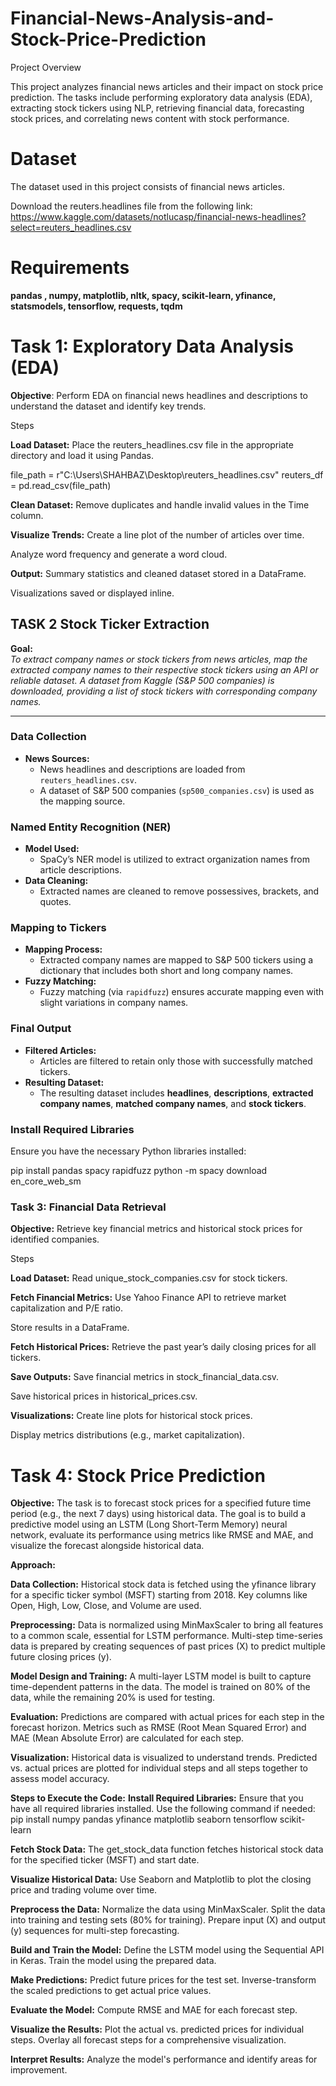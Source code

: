 # Financial-News-Analysis-and-Stock-Price-Prediction

Project Overview

This project analyzes financial news articles and their impact on stock price prediction. The tasks include performing exploratory data analysis (EDA), extracting stock tickers using NLP, retrieving financial data, forecasting stock prices, and correlating news content with stock performance.

# Dataset
The dataset used in this project consists of financial news articles.

Download the reuters.headlines file from the following link:
https://www.kaggle.com/datasets/notlucasp/financial-news-headlines?select=reuters_headlines.csv

# Requirements
**pandas , numpy,  matplotlib,  nltk,  spacy, scikit-learn,  yfinance,  statsmodels,  tensorflow,  requests,  tqdm**

# Task 1: Exploratory Data Analysis (EDA)

**Objective**: Perform EDA on financial news headlines and descriptions to understand the dataset and identify key trends.

Steps

**Load Dataset:** Place the reuters_headlines.csv file in the appropriate directory and load it using Pandas.

file_path = r"C:\Users\SHAHBAZ\Desktop\reuters_headlines.csv"
reuters_df = pd.read_csv(file_path)

**Clean Dataset:** Remove duplicates and handle invalid values in the Time column.

**Visualize Trends:** Create a line plot of the number of articles over time.

Analyze word frequency and generate a word cloud.

**Output:** Summary statistics and cleaned dataset stored in a DataFrame.

Visualizations saved or displayed inline.

## TASK 2 Stock Ticker Extraction

**Goal:**  
*To extract company names or stock tickers from news articles, map the extracted company names to their respective stock tickers using an API or reliable dataset. A dataset from Kaggle (S&P 500 companies) is downloaded, providing a list of stock tickers with corresponding company names.*

---

### Data Collection
- **News Sources:**
  - News headlines and descriptions are loaded from `reuters_headlines.csv`.
  - A dataset of S&P 500 companies (`sp500_companies.csv`) is used as the mapping source.

### Named Entity Recognition (NER)
- **Model Used:**
  - SpaCy’s NER model is utilized to extract organization names from article descriptions.
- **Data Cleaning:**
  - Extracted names are cleaned to remove possessives, brackets, and quotes.

### Mapping to Tickers
- **Mapping Process:**
  - Extracted company names are mapped to S&P 500 tickers using a dictionary that includes both short and long company names.
- **Fuzzy Matching:**
  - Fuzzy matching (via `rapidfuzz`) ensures accurate mapping even with slight variations in company names.

### Final Output
- **Filtered Articles:**
  - Articles are filtered to retain only those with successfully matched tickers.
- **Resulting Dataset:**
  - The resulting dataset includes **headlines**, **descriptions**, **extracted company names**, **matched company names**, and **stock tickers**.

### Install Required Libraries
Ensure you have the necessary Python libraries installed:

pip install pandas spacy rapidfuzz
python -m spacy download en_core_web_sm

### Task 3: Financial Data Retrieval

**Objective:** Retrieve key financial metrics and historical stock prices for identified companies.

Steps

**Load Dataset:** Read unique_stock_companies.csv for stock tickers.

**Fetch Financial Metrics:** Use Yahoo Finance API to retrieve market capitalization and P/E ratio.

Store results in a DataFrame.

**Fetch Historical Prices:** Retrieve the past year’s daily closing prices for all tickers.

**Save Outputs:** Save financial metrics in stock_financial_data.csv.

Save historical prices in historical_prices.csv.

**Visualizations:** Create line plots for historical stock prices.

Display metrics distributions (e.g., market capitalization).

# Task 4: Stock Price Prediction

**Objective:** The task is to forecast stock prices for a specified future time period (e.g., the next 7 days) using historical data. The goal is to build a predictive model using an LSTM (Long Short-Term Memory) neural network, evaluate its performance using metrics like RMSE and MAE, and visualize the forecast alongside historical data.

**Approach:**

**Data Collection:** Historical stock data is fetched using the yfinance library for a specific ticker symbol (MSFT) starting from 2018.
Key columns like Open, High, Low, Close, and Volume are used.

**Preprocessing:** Data is normalized using MinMaxScaler to bring all features to a common scale, essential for LSTM performance.
Multi-step time-series data is prepared by creating sequences of past prices (X) to predict multiple future closing prices (y).

**Model Design and Training:** 
A multi-layer LSTM model is built to capture time-dependent patterns in the data.
The model is trained on 80% of the data, while the remaining 20% is used for testing.

**Evaluation:** Predictions are compared with actual prices for each step in the forecast horizon.
Metrics such as RMSE (Root Mean Squared Error) and MAE (Mean Absolute Error) are calculated for each step.

**Visualization:** Historical data is visualized to understand trends.
Predicted vs. actual prices are plotted for individual steps and all steps together to assess model accuracy.

**Steps to Execute the Code:**
**Install Required Libraries:** Ensure that you have all required libraries installed. Use the following command if needed:
pip install numpy pandas yfinance matplotlib seaborn tensorflow scikit-learn

**Fetch Stock Data:** The get_stock_data function fetches historical stock data for the specified ticker (MSFT) and start date.

**Visualize Historical Data:** Use Seaborn and Matplotlib to plot the closing price and trading volume over time.

**Preprocess the Data:** Normalize the data using MinMaxScaler.
Split the data into training and testing sets (80% for training).
Prepare input (X) and output (y) sequences for multi-step forecasting.

**Build and Train the Model:** Define the LSTM model using the Sequential API in Keras.
Train the model using the prepared data.

**Make Predictions:** Predict future prices for the test set.
Inverse-transform the scaled predictions to get actual price values.

**Evaluate the Model:** Compute RMSE and MAE for each forecast step.

**Visualize the Results:** Plot the actual vs. predicted prices for individual steps.
Overlay all forecast steps for a comprehensive visualization.

**Interpret Results:** Analyze the model's performance and identify areas for improvement.

